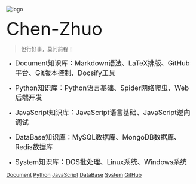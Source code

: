 ![logo](image/avatar.jpg)

<font size="10">Chen-Zhuo</font>

> 但行好事，莫问前程！

- <font size="4">Document知识库：Markdown语法、LaTeX排版、GitHub平台、Git版本控制、Docsify工具</font>

- <font size="4">Python知识库：Python语言基础、Spider网络爬虫、Web后端开发</font>

- <font size="4">JavaScript知识库：JavaScript语言基础、JavaScript逆向调试</font>

- <font size="4">DataBase知识库：MySQL数据库、MongoDB数据库、Redis数据库</font>

- <font size="4">System知识库：DOS批处理、Linux系统、Windows系统</font>

[Document](https://chen-zhuo.github.io/Document/) [Python](https://chen-zhuo.github.io/Python/) [JavaScript](https://chen-zhuo.github.io/JavaScript/) [DataBase](https://chen-zhuo.github.io/DataBase/) [System](https://chen-zhuo.github.io/System/) [GitHub](https://github.com/chen-zhuo)
